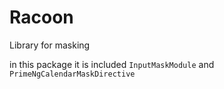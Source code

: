 # Racoon

Library for masking

in this package it is included `InputMaskModule` and `PrimeNgCalendarMaskDirective`

